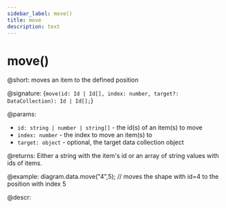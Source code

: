 ```yaml
---
sidebar_label: move()
title: move
description: text
---
```


# move()

@short: moves an item to the defined position

@signature: {`move(id: Id | Id[], index: number, target?: DataCollection): Id | Id[];`}

@params:
- `id: string | number | string[]` - the id(s) of an item(s) to move
- `index: number` - the index to move an item(s) to
- `target: object` - optional, the target data collection object

@returns:
Either a string with the item's id or an array of string values with ids of items.

@example:
diagram.data.move("4",5); // moves the shape with id=4 to the position with index 5

@descr:
